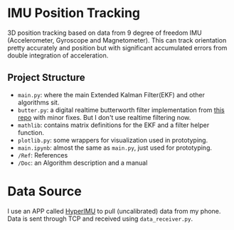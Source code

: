 # IMU Position Tracking
3D position tracking based on data from 9 degree of freedom IMU (Accelerometer, Gyroscope and Magnetometer). This can track orientation pretty accurately and position but with significant accumulated errors from double integration of acceleration.

## Project Structure
- `main.py`: where the main Extended Kalman Filter(EKF) and other algorithms sit.
- `butter.py`: a digital realtime butterworth filter implementation from [this repo](https://github.com/keikun555/Butter) with minor fixes. But I don't use realtime filtering now.
- `mathlib`: contains matrix definitions for the EKF and a filter helper function.
- `plotlib.py`: some wrappers for visualization used in prototyping.
- `main.ipynb`: almost the same as `main.py`, just used for prototyping.
- `/Ref`: References
- `/Doc`: an Algorithm description and a manual

# Data Source
I use an APP called [HyperIMU](https://play.google.com/store/apps/details?id=com.ianovir.hyper_imu) to pull (uncalibrated) data from my phone. Data is sent through TCP and received using `data_receiver.py`.
